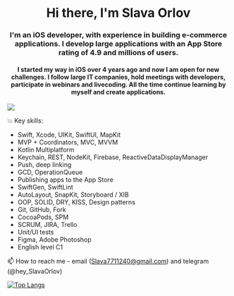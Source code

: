 <h1 align="center">Hi there, I'm <a>Slava Orlov</a> 
<h3 align="center">I'm an iOS developer, with experience in building e-commerce applications. I develop large applications with an App Store rating of 4.9 and millions of users.
</h3>
<h4 align="center"> I started my way in iOS over 4 years ago and now I am open for new challenges. I follow large IT companies, hold meetings with developers, participate in webinars and livecoding. All the time continue learning by myself and create applications.</h4>

![](https://komarev.com/ghpvc/?username=SlavikOrlov)

💥 Key skills:
- Swift, Xcode, UIKit, SwiftUI, MapKit
- MVP + Coordinators, MVC, MVVM
- Kotlin Multiplatform
- Keychain, REST, NodeKit, Firebase, ReactiveDataDisplayManager
- Push, deep linking
- GCD, OperationQueue
- Publishing apps to the App Store
- SwiftGen, SwiftLint
- AutoLayout, SnapKit, Storyboard / XIB
- OOP, SOLID, DRY, KISS, Design patterns
- Git, GitHub, Fork
- CocoaPods, SPM
- SCRUM, JIRA, Trello
- Unit/UI tests
- Figma, Adobe Photoshop
- English level C1

📫 How to reach me - email (Slava7711240@gmail.com) and telegram (@hey_SlavaOrlov)

[![Top Langs](https://github-readme-stats.vercel.app/api/top-langs/?username=SlavikOrlov&layout=compact)](https://github.com/anuraghazra/github-readme-stats)


<!---
SlavikOrlov/SlavikOrlov is a ✨ special ✨ repository because its `README.md` (this file) appears on your GitHub profile.
You can click the Preview link to take a look at your changes.
--->
